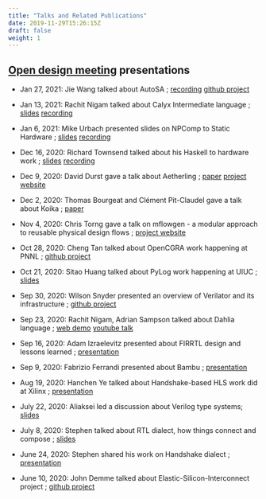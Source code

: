 ```yaml
---
title: "Talks and Related Publications"
date: 2019-11-29T15:26:15Z
draft: false
weight: 1
---
```


## [Open design meeting](https://docs.google.com/document/d/1fOSRdyZR2w75D87yU2Ma9h2-_lEPL4NxvhJGJd-s5pk/edit#heading=h.rcuxyx55hyqp) presentations

* Jan 27, 2021: Jie Wang talked about AutoSA ;
[recording](https://sifive.zoom.us/rec/play/ds7NksD03x8_hJ9oiwg4pk-c7JaChrU6py1QAC7Or9lm-giOZ-ZOS-XQNK5glYa6OJm9-MT9mRwMSKE5.CMopCniDF4nhfGXw?continueMode=true)
[github project](https://github.com/UCLA-VAST/AutoSA)

* Jan 13, 2021: Rachit Nigam talked about Calyx Intermediate language ;
[slides](https://rachitnigam.com/files/slides/calyx.pdf)
[recording](https://sifive.zoom.us/rec/share/NvoM4qs6f0r8b1Rzt_jpRiOC9fWxba1j1zuDx8idWye4O6KgZBojxKXc48tKrCCp.tUFXyNHI3eoR1V8r)

* Jan 6, 2021: Mike Urbach presented slides on NPComp to Static Hardware ;
[slides](https://docs.google.com/presentation/d/1MyQWWFsksfMO5DVdJkpSnL1POQLibVb0RbGwCQm9JcY/edit?usp=sharing)
[recording](https://sifive.zoom.us/rec/share/J6uVkQsxLvqNy1iMXoxuCaDfNrsI3O7Gue1magWykcjhV1EdUBdFk9R8Mr3MGjPs.UQrjhAN9u8gJ0La0)

* Dec 16, 2020: Richard Townsend talked about his Haskell to hardware work ;
[slides](http://www.cs.columbia.edu/~sedwards/papers/townsend2017functional.pdf)
[recording](https://sifive.zoom.us/rec/share/5a_ICg-LBbv6IzUjwmO4POUdo3gr8qH5rcC3T1Mi563OlD4aWlD-8RU3aH88FWr3.z9cXYF4pyVJfYVkc)

* Dec 9, 2020: David Durst gave a talk about Aetherling ;
[paper](https://aetherling.org/aetherling.pdf)
[project website](https://aetherling.org/)

* Dec 2, 2020: Thomas Bourgeat and Clément Pit-Claudel gave a talk about Koika ;
[paper](https://dl.acm.org/doi/10.1145/3385412.3385965)

* Nov 4, 2020: Chris Torng gave a talk on mflowgen - a modular approach to reusable physical design flows ;
[project website](https://mflowgen.readthedocs.io/en/latest/)

* Oct 28, 2020: Cheng Tan talked about OpenCGRA work happening at PNNL ;
[github project](https://github.com/pnnl/OpenCGRA)

* Oct 21, 2020: Sitao Huang talked about PyLog work happening at UIUC ;
[slides](https://drive.google.com/file/d/1k-fLrgfo3Mh4Kv4uCOS8VDLX5ngG5znj/view?usp=sharing)

* Sep 30, 2020: Wilson Snyder presented an overview of Verilator and its infrastructure ;
[github project](https://github.com/verilator/verilator)

* Sep 23, 2020: Rachit Nigam, Adrian Sampson talked about Dahlia language ;
[web demo](https://capra.cs.cornell.edu/dahlia/)
[youtube talk](https://www.youtube.com/watch?v=hp_RwcnrFJg)

* Sep 16, 2020: Adam Izraelevitz presented about FIRRTL design and lessons learned ;
[presentation](https://docs.google.com/presentation/d/1fkwgbBe_AfNYkNxUJEdZCAo-Ys_6u_fdxd3K5d59eXU/edit?usp=sharing)

* Sep 9, 2020: Fabrizio Ferrandi presented about Bambu ;
[presentation](https://drive.google.com/file/d/1Q3VCv4i7S4Ys2zR7cn4N9HhCYyFzeMj6/view?usp=sharing)

* Aug 19, 2020: Hanchen Ye talked about Handshake-based HLS work did at Xilinx ;
[presentation](https://drive.google.com/file/d/1_YYKpd60ltPb0Kg5agqib2FAOvBLHlJO/view?usp=sharing)

* July 22, 2020: Aliaksei led a discussion about Verilog type systems;
[slides](https://docs.google.com/presentation/d/1m5to8jIGCwOhZfAHA6UOAc7BBThHSRxUkc2Niu48bqI/edit?usp=sharing)

* July 8, 2020: Stephen talked about RTL dialect, how things connect and compose ;
[slides](https://drive.google.com/file/d/1kjeYi4X_WC5B45z3nvw9W7UfyREahJhz/view?usp=sharing)

* June 24, 2020: Stephen shared his work on Handshake dialect ;
[presentation](https://drive.google.com/file/d/1UYQAfHrzcsdXUZ93bHPTPNwrscwx89M-/view?usp=sharing)

* June 10, 2020: John Demme talked about Elastic-Silicon-Interconnect project ;
[github project](https://github.com/microsoft/Elastic-Silicon-Interconnect)

